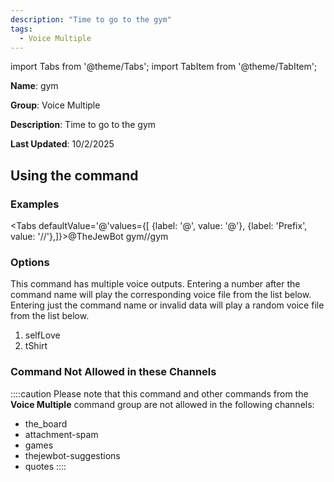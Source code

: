 ```yaml
---
description: "Time to go to the gym"
tags:
  - Voice Multiple
---
```

import Tabs from '@theme/Tabs';
import TabItem from '@theme/TabItem';

**Name**: gym

**Group**: Voice Multiple

**Description**: Time to go to the gym

**Last Updated**: 10/2/2025

## Using the command

### Examples
<Tabs defaultValue='@'values={[ {label: '@', value: '@'}, {label: 'Prefix', value: '//'},]}><TabItem value='@'>@TheJewBot gym</TabItem><TabItem value='//'>//gym</TabItem></Tabs>

### Options

This command has multiple voice outputs. Entering a number after the command name will play the corresponding voice file from the list below. Entering just the command name or invalid data will play a random voice file from the list below.

 1. selfLove
 1. tShirt

### Command Not Allowed in these Channels
::::caution Please note that this command and other commands from the **Voice Multiple** command group are not allowed in the following channels:
- the_board
- attachment-spam
- games
- thejewbot-suggestions
- quotes
::::